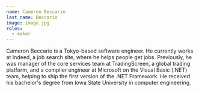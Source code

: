 ```yaml
---
name: Cameron Beccario
last_name: Beccario
image: image.jpg
roles:
  - maker
---
```

Cameron Beccario is a Tokyo-based software engineer. He currently works at Indeed, a job search site, where he helps people get jobs. Previously, he was manager of the core services team at TradingScreen, a global trading platform, and a compiler engineer at Microsoft on the Visual Basic (.NET) team, helping to ship the first version of the .NET Framework. He received his bachelor's degree from Iowa State University in computer engineering.
